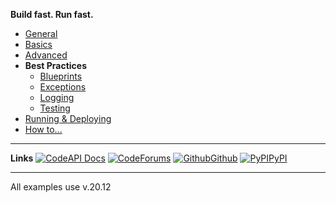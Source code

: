 

**Build fast. Run fast.**


* [General](/#sanic)
* [Basics](/basics/app.md)
* [Advanced](/advanced/class-based-views.md)
* **Best Practices**
  * [Blueprints](blueprints.md)
  * [Exceptions](exceptions.md)
  * [Logging](logging.md)
  * [Testing](testing.md)
* [Running & Deploying](/deployment/configuration.md)
* [How to...](/how-to/db.md)
---

**Links**
[![Code](https://icongr.am/feather/book-open.svg?size=16&color=808080)API Docs](https://)
[![Code](https://icongr.am/entypo/message.svg?size=16&color=ff0f6a)Forums](https://)
[![Github](https://icongr.am/simple/github.svg?size=16&color=808080&colored=false)Github](https://github.com/)
[![PyPI](https://icongr.am/devicon/python-original.svg?size=16&color=currentColor)PyPI](https://)

---

All examples use v.20.12
